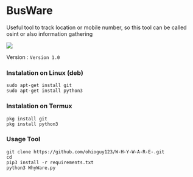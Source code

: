 # BusWare
Useful tool to track location or mobile number, so this tool can be called osint or also information gathering

<img src="https://cdn.discordapp.com/attachments/1162041365698449540/1174731258362867793/image.png?ex=6568a8bd&is=655633bd&hm=f730b268a77fbc74761bec9c3f598ff65e9db498c672a3a5289b6f9453db59d8&"/>

Version :
```Version 1.0```

### Instalation on Linux (deb)
```
sudo apt-get install git
sudo apt-get install python3
```

### Instalation on Termux
```
pkg install git
pkg install python3
```

### Usage Tool
```
git clone https://github.com/ohioguy123/W-H-Y-W-A-R-E-.git
cd 
pip3 install -r requirements.txt
python3 WhyWare.py
```